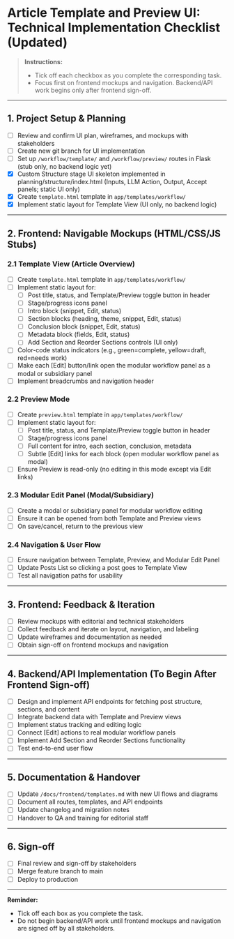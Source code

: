 # Article Template and Preview UI: Technical Implementation Checklist (Updated)

> **Instructions:**
> - Tick off each checkbox as you complete the corresponding task.
> - Focus first on frontend mockups and navigation. Backend/API work begins only after frontend sign-off.

---

## 1. Project Setup & Planning
- [ ] Review and confirm UI plan, wireframes, and mockups with stakeholders
- [ ] Create new git branch for UI implementation
- [ ] Set up `/workflow/template/` and `/workflow/preview/` routes in Flask (stub only, no backend logic yet)
- [x] Custom Structure stage UI skeleton implemented in planning/structure/index.html (Inputs, LLM Action, Output, Accept panels; static UI only)
- [x] Create `template.html` template in `app/templates/workflow/`
- [x] Implement static layout for Template View (UI only, no backend logic)

---

## 2. Frontend: Navigable Mockups (HTML/CSS/JS Stubs)

### 2.1 Template View (Article Overview)
- [ ] Create `template.html` template in `app/templates/workflow/`
- [ ] Implement static layout for:
    - [ ] Post title, status, and Template/Preview toggle button in header
    - [ ] Stage/progress icons panel
    - [ ] Intro block (snippet, Edit, status)
    - [ ] Section blocks (heading, theme, snippet, Edit, status)
    - [ ] Conclusion block (snippet, Edit, status)
    - [ ] Metadata block (fields, Edit, status)
    - [ ] Add Section and Reorder Sections controls (UI only)
- [ ] Color-code status indicators (e.g., green=complete, yellow=draft, red=needs work)
- [ ] Make each [Edit] button/link open the modular workflow panel as a modal or subsidiary panel
- [ ] Implement breadcrumbs and navigation header

### 2.2 Preview Mode
- [ ] Create `preview.html` template in `app/templates/workflow/`
- [ ] Implement static layout for:
    - [ ] Post title, status, and Template/Preview toggle button in header
    - [ ] Stage/progress icons panel
    - [ ] Full content for intro, each section, conclusion, metadata
    - [ ] Subtle [Edit] links for each block (open modular workflow panel as modal)
- [ ] Ensure Preview is read-only (no editing in this mode except via Edit links)

### 2.3 Modular Edit Panel (Modal/Subsidiary)
- [ ] Create a modal or subsidiary panel for modular workflow editing
- [ ] Ensure it can be opened from both Template and Preview views
- [ ] On save/cancel, return to the previous view

### 2.4 Navigation & User Flow
- [ ] Ensure navigation between Template, Preview, and Modular Edit Panel
- [ ] Update Posts List so clicking a post goes to Template View
- [ ] Test all navigation paths for usability

---

## 3. Frontend: Feedback & Iteration
- [ ] Review mockups with editorial and technical stakeholders
- [ ] Collect feedback and iterate on layout, navigation, and labeling
- [ ] Update wireframes and documentation as needed
- [ ] Obtain sign-off on frontend mockups and navigation

---

## 4. Backend/API Implementation (To Begin After Frontend Sign-off)
- [ ] Design and implement API endpoints for fetching post structure, sections, and content
- [ ] Integrate backend data with Template and Preview views
- [ ] Implement status tracking and editing logic
- [ ] Connect [Edit] actions to real modular workflow panels
- [ ] Implement Add Section and Reorder Sections functionality
- [ ] Test end-to-end user flow

---

## 5. Documentation & Handover
- [ ] Update `/docs/frontend/templates.md` with new UI flows and diagrams
- [ ] Document all routes, templates, and API endpoints
- [ ] Update changelog and migration notes
- [ ] Handover to QA and training for editorial staff

---

## 6. Sign-off
- [ ] Final review and sign-off by stakeholders
- [ ] Merge feature branch to main
- [ ] Deploy to production

---

**Reminder:**
- Tick off each box as you complete the task.
- Do not begin backend/API work until frontend mockups and navigation are signed off by all stakeholders. 